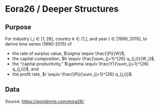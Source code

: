# Eora26 / Deeper Structures

## Purpose

For industry $i, j \in [1, 26]$, country $k \in [1, ]$, and year $t \in [1990, 2015]$, to derive time series (1990-2015) of
- the rate of surplus value, $\sigma \equiv \frac{\Pi}{W}$,
- the capital composition, $h \equiv \frac{\sum_{j=1}^{26} q_{j,i}}{W_i}$, 
- the "capital productivity," $\gamma \equiv \frac{Y}{\sum_{j=1}^{26} q_{j,i}}$, and
- the profit rate, $r \equiv \frac{\Pi}{\sum_{j=1}^{26} q_{j,i}}$.

## Data



Source: https://worldmrio.com/eora26/
